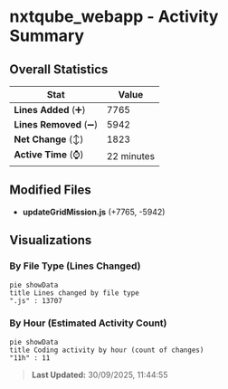 # nxtqube_webapp - Activity Summary 

## Overall Statistics

| Stat                   | Value                                                             |
| ---------------------- | ----------------------------------------------------------------- |
| **Lines Added** (➕)   | 7765                                          |
| **Lines Removed** (➖) | 5942                                        |
| **Net Change** (↕)    | 1823                |
| **Active Time** (⌚)   | 22 minutes |


## Modified Files
- **updateGridMission.js** (+7765, -5942)

## Visualizations

### By File Type (Lines Changed)

```mermaid
pie showData
title Lines changed by file type
".js" : 13707
```

### By Hour (Estimated Activity Count)

```mermaid
pie showData
title Coding activity by hour (count of changes)
"11h" : 11
```


> **Last Updated:** 30/09/2025, 11:44:55